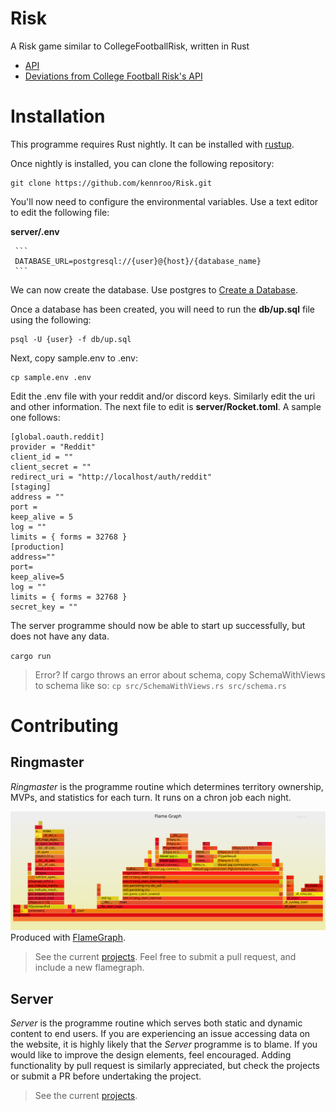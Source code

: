 # Risk
A Risk game similar to CollegeFootballRisk, written in Rust

- [API](/documentation/API.md)
- [Deviations from College Football Risk's API](/documentation/DEVIATIONS.md)

# Installation
This programme requires Rust nightly. It can be installed with [rustup](https://github.com/rust-lang/rustup#choosing-where-to-install).

Once nightly is installed, you can clone the following repository:

```
git clone https://github.com/kennroo/Risk.git
```

You'll now need to configure the environmental variables. Use a text editor to edit the following file:

**server/.env**

	 ```
	 DATABASE_URL=postgresql://{user}@{host}/{database_name}
	 ```

We can now create the database. Use postgres to [Create a Database](https://www.postgresql.org/docs/9.0/sql-createdatabase.html).

Once a database has been created, you will need to run the **db/up.sql** file using the following:
```
psql -U {user} -f db/up.sql
```

Next, copy sample.env to .env:
```
cp sample.env .env
```

Edit the .env file with your reddit and/or discord keys. Similarly edit the uri and other information. The next file to edit is **server/Rocket.toml**. A sample one follows:
``` 
[global.oauth.reddit]
provider = "Reddit"
client_id = ""
client_secret = ""
redirect_uri = "http://localhost/auth/reddit"
[staging]
address = ""
port = 
keep_alive = 5
log = ""
limits = { forms = 32768 }
[production]
address=""
port=
keep_alive=5
log = ""
limits = { forms = 32768 }
secret_key = ""
```

The server programme should now be able to start up successfully, but does not have any data.

`cargo run`
>Error?
>If cargo throws an error about schema, copy SchemaWithViews to schema like so:
`cp src/SchemaWithViews.rs src/schema.rs`


# Contributing

## Ringmaster

*Ringmaster* is the programme routine which determines territory ownership, MVPs, and statistics for each turn. It runs on a chron job each night. 

![Ringmaster Flamegraph](/documentation/flamegraph.svg)
Produced with [FlameGraph](https://github.com/flamegraph-rs/flamegraph).
> See the current [projects](https://github.com/mautamu/Risk/projects). Feel free to submit a pull request, and include a new flamegraph. 


## Server


*Server* is the programme routine which serves both static and dynamic content to end users. If you are experiencing an issue accessing data on the website, it is highly likely that the *Server* programme is to blame. If you would like to improve the design elements, feel encouraged. Adding functionality by pull request is similarly appreciated, but check the projects or submit a PR before undertaking the project.


> See the current [projects](https://github.com/mautamu/Risk/projects). 
